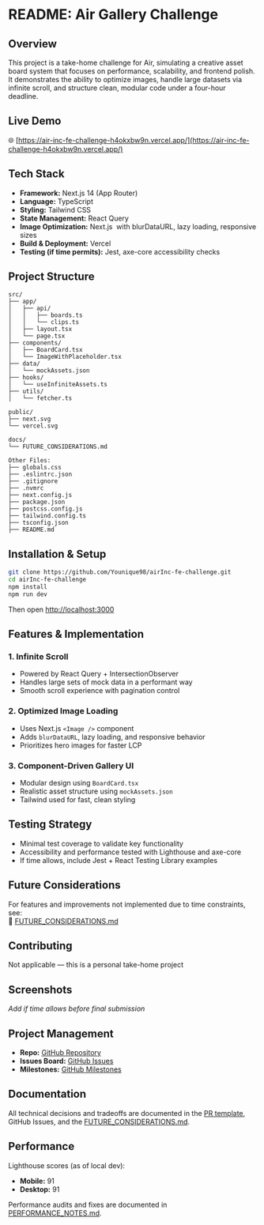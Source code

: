 # README: Air Gallery Challenge

## **Overview**

This project is a take-home challenge for Air, simulating a creative asset board system that focuses on performance, scalability, and frontend polish. It demonstrates the ability to optimize images, handle large datasets via infinite scroll, and structure clean, modular code under a four-hour deadline.

## **Live Demo**

🌐 [https://air-inc-fe-challenge-h4okxbw9n.vercel.app/](https://air-inc-fe-challenge-h4okxbw9n.vercel.app/)

## **Tech Stack**

- **Framework:** Next.js 14 (App Router)
- **Language:** TypeScript
- **Styling:** Tailwind CSS
- **State Management:** React Query
- **Image Optimization:** Next.js <Image /> with blurDataURL, lazy loading, responsive sizes
- **Build & Deployment:** Vercel
- **Testing (if time permits):** Jest, axe-core accessibility checks

## **Project Structure**

```
src/
├── app/
│   ├── api/
│   │   ├── boards.ts
│   │   └── clips.ts
│   ├── layout.tsx
│   └── page.tsx
├── components/
│   ├── BoardCard.tsx
│   └── ImageWithPlaceholder.tsx
├── data/
│   └── mockAssets.json
├── hooks/
│   └── useInfiniteAssets.ts
├── utils/
│   └── fetcher.ts

public/
├── next.svg
└── vercel.svg

docs/
└── FUTURE_CONSIDERATIONS.md

Other Files:
├── globals.css
├── .eslintrc.json
├── .gitignore
├── .nvmrc
├── next.config.js
├── package.json
├── postcss.config.js
├── tailwind.config.ts
├── tsconfig.json
├── README.md
```

## **Installation & Setup**

```bash
git clone https://github.com/Younique98/airInc-fe-challenge.git
cd airInc-fe-challenge
npm install
npm run dev
```

Then open [http://localhost:3000](http://localhost:3000)

## **Features & Implementation**

### **1. Infinite Scroll**

- Powered by React Query + IntersectionObserver
- Handles large sets of mock data in a performant way
- Smooth scroll experience with pagination control

### **2. Optimized Image Loading**

- Uses Next.js `<Image />` component
- Adds `blurDataURL`, lazy loading, and responsive behavior
- Prioritizes hero images for faster LCP

### **3. Component-Driven Gallery UI**

- Modular design using `BoardCard.tsx`
- Realistic asset structure using `mockAssets.json`
- Tailwind used for fast, clean styling

## **Testing Strategy**

- Minimal test coverage to validate key functionality
- Accessibility and performance tested with Lighthouse and axe-core
- If time allows, include Jest + React Testing Library examples

## **Future Considerations**

For features and improvements not implemented due to time constraints, see:  
📄 [FUTURE_CONSIDERATIONS.md](./FUTURE_CONSIDERATIONS.md)

## **Contributing**

Not applicable — this is a personal take-home project

## **Screenshots**

_Add if time allows before final submission_

## **Project Management**

- **Repo:** [GitHub Repository](https://github.com/Younique98/airInc-fe-challenge)
- **Issues Board:** [GitHub Issues](https://github.com/Younique98/airInc-fe-challenge/issues)
- **Milestones:** [GitHub Milestones](https://github.com/Younique98/airInc-fe-challenge/milestones)

## **Documentation**

All technical decisions and tradeoffs are documented in the [PR template](.github/PULL_REQUEST_TEMPLATE.md), GitHub Issues, and the [FUTURE_CONSIDERATIONS.md](./FUTURE_CONSIDERATIONS.md).


## Performance

Lighthouse scores (as of local dev):

- **Mobile:** 91
- **Desktop:** 91

Performance audits and fixes are documented in [PERFORMANCE_NOTES.md](docs/PERFORMANCE_NOTES.md).
